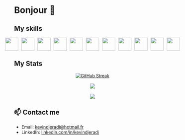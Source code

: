 # Bonjour 👋

## My skills

<div style="display: flex; justify-content: center; align-items: center; gap: 10px;">
  <a href="https://flutter.dev" style="text-decoration: none; display: inline-block;">
    <img src="https://web-strapi.mrmilu.com/uploads/flutter_logo_470e9f7491.png" height="42" style="display: block;"/>
  </a>
  <a href="https://vuejs.org" style="text-decoration: none; display: inline-block;">
    <img src="https://upload.wikimedia.org/wikipedia/commons/thumb/9/95/Vue.js_Logo_2.svg/2367px-Vue.js_Logo_2.svg.png" height="42" style="display: block;"/>
  </a>
  <a href="https://laravel.com" style="text-decoration: none; display: inline-block;">
    <img src="https://upload.wikimedia.org/wikipedia/commons/thumb/9/9a/Laravel.svg/1200px-Laravel.svg.png" height="42" style="display: block;"/>
  </a>
  <a href="https://kotlinlang.org" style="text-decoration: none; display: inline-block;">
    <img src="https://upload.wikimedia.org/wikipedia/commons/thumb/0/06/Kotlin_Icon.svg/2048px-Kotlin_Icon.svg.png" height="42" style="display: block;"/>
  </a>
  <a href="https://www.php.net" style="text-decoration: none; display: inline-block;">
    <img src="https://upload.wikimedia.org/wikipedia/commons/thumb/2/27/PHP-logo.svg/2560px-PHP-logo.svg.png" height="42" style="display: block;"/>
  </a>
  <a href="https://nodejs.org" style="text-decoration: none; display: inline-block;">
    <img src="https://upload.wikimedia.org/wikipedia/commons/thumb/d/d9/Node.js_logo.svg/langfr-2560px-Node.js_logo.svg.png" height="42" style="display: block;"/>
  </a>
  <a href="https://reactjs.org" style="text-decoration: none; display: inline-block;">
    <img src="https://upload.wikimedia.org/wikipedia/commons/thumb/a/a7/React-icon.svg/1280px-React-icon.svg.png" height="42" style="display: block;"/>
  </a>
  <a href="https://www.javascript.com" style="text-decoration: none; display: inline-block;">
    <img src="https://upload.wikimedia.org/wikipedia/commons/thumb/6/6a/JavaScript-logo.png/600px-JavaScript-logo.png" height="42" style="display: block;"/>
  </a>
  <a href="https://www.mongodb.com" style="text-decoration: none; display: inline-block;">
    <img src="https://webassets.mongodb.com/_com_assets/cms/mongodb-logo-rgb-j6w271g1xn.jpg" height="42" style="display: block;"/>
  </a>
  <a href="https://html.com" style="text-decoration: none; display: inline-block;">
    <img src="https://upload.wikimedia.org/wikipedia/commons/thumb/6/61/HTML5_logo_and_wordmark.svg/1280px-HTML5_logo_and_wordmark.svg.png" height="42" style="display: block;"/>
  </a>
  <a href="https://www.w3.org/Style/CSS/Overview.en.html" style="text-decoration: none; display: inline-block;">
    <img src="https://upload.wikimedia.org/wikipedia/commons/thumb/d/d5/CSS3_logo_and_wordmark.svg/800px-CSS3_logo_and_wordmark.svg.png" height="42" style="display: block;"/>
  </a>
</div>

## My Stats

<div align="center">
  <a href="https://git.io/streak-stats"><img src="https://streak-stats.demolab.com?user=kevindjeradi&theme=radical&border_radius=10&date_format=j%20M%5B%20Y%5D" alt="GitHub Streak" /></a>
</div>
<br/>
<div align="center">
  <a href="https://github.com/anuraghazra/github-readme-stats">
    <img src="https://github-readme-stats.vercel.app/api?username=kevindjeradi&show_icons=true&count_private=true&include_all_commits=true&hide_rank=false&hide=prs,issues,contribs&theme=radical&custom_title=Kevin%20Hamza%27s%20commits%20for%20the%20last%20year&rank_icon=github" />
  </a>
</div>
<br/>
<div align="center">
  <a href="https://github.com/anuraghazra/convoychat">
    <img src="https://github-readme-stats.vercel.app/api/top-langs/?username=kevindjeradi&langs_count=7&layout=donut-vertical&theme=radical&custom_title=Kevin%20Hamza%27s%20langages&card_width=320" />
  </a>
</div>

## 📫 Contact me

- Email: [kevindjeradi@hotmail.fr](mailto:kevindjeradi@hotmail.fr)
- LinkedIn: [linkedin.com/in/kevindjeradi](https://fr.linkedin.com/in/kevin-djeradi-012067105)

<!--
**kevindjeradi/kevindjeradi** is a ✨ _special_ ✨ repository because its `README.md` (this file) appears on your GitHub profile.

Here are some ideas to get you started:

- 🔭 I’m currently working on ...
- 🌱 I’m currently learning ...
- 👯 I’m looking to collaborate on ...
- 🤔 I’m looking for help with ...
- 💬 Ask me about ...
- 📫 How to reach me: ...
- 😄 Pronouns: ...
- ⚡ Fun fact: ...
-->
